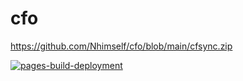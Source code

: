 # cfo
https://github.com/Nhimself/cfo/blob/main/cfsync.zip


[![pages-build-deployment](https://github.com/Nhimself/cfo/actions/workflows/pages/pages-build-deployment/badge.svg)](https://github.com/Nhimself/cfo/actions/workflows/pages/pages-build-deployment)
